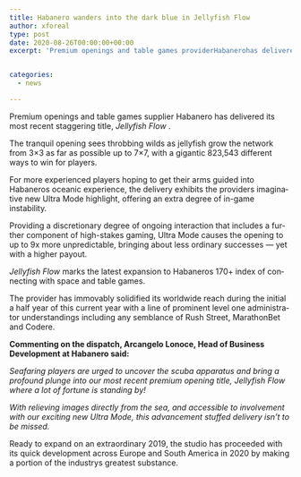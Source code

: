 ```yaml
---
title: Habanero wanders into the dark blue in Jellyfish Flow
author: xforeal 
type: post
date: 2020-08-26T00:00:00+00:00
excerpt: 'Premium openings and table games providerHabanerohas delivered its most recent staggering title, Jellyfish Flow '


categories:
  - news

---
```

<span lang="EN-US">Premium openings and table games supplier <span class="markwegm12kgt">Habanero </span>has delivered its most recent staggering title, <em>Jellyfish <span class="markwj6bmcnkx"> Flow </span></em><span class="markwj6bmcnkx">. </span></span>

<span lang="EN-US">The tranquil opening sees throbbing wilds as jellyfish grow the network from 3&#215;3 as far as possible up to 7&#215;7, with a gigantic 823,543 different ways to win for players. </span>

<span lang="EN-US">For more experienced players hoping to get their arms guided into Habaneros oceanic experience, the delivery exhibits the providers imaginative new Ultra Mode highlight, offering an extra degree of in-game instability. </span>

<span lang="EN-US">Providing a discretionary degree of ongoing interaction that includes a further component of high-stakes gaming, Ultra Mode causes the opening to up to 9x more unpredictable, bringing about less ordinary successes &#8212; yet with a higher payout. </span>

<span class="markwj6bmcnkx"><em><span lang="EN-US">Jellyfish Flow </span></em></span><span class="markwj6bmcnkx"><span lang="EN-US"> marks the latest expansion to Habaneros 170+ index </span></span><span lang="EN-US">of connecting with space and table games. </span>

<span lang="EN-US">The provider has immovably solidified its worldwide reach during the initial a half year of this current year with a line of prominent level one administrator understandings including any semblance of Rush Street, MarathonBet and Codere. </span>

**<span lang="EN-US">Commenting on the dispatch, Arcangelo Lonoce, Head of Business Development at <span class="markwegm12kgt">Habanero </span>said: </span>**<span lang="EN-US" />

_<span lang="EN-US">Seafaring players are urged to uncover the scuba apparatus and bring a profound plunge into our most recent premium opening title, Jellyfish Flow where a lot of fortune is standing by! </span>_

_<span lang="EN-US">With relieving images directly from the sea, and accessible to involvement with our exciting new Ultra Mode, this advancement stuffed delivery isn&#8217;t to be missed. </span>_

<span lang="EN-US">Ready to expand on an extraordinary 2019, the studio has proceeded with its quick development across Europe and South America in 2020 by making a portion of the industrys greatest substance. </span>